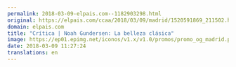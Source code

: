 ```yaml
---
permalink: 2018-03-09-elpais.com--1182903298.html
original: https://elpais.com/ccaa/2018/03/09/madrid/1520591869_211502.html#?ref=rss&format=simple&link=link
domain: elpais.com
title: "Crítica | Noah Gundersen: La belleza clásica"
image: https://ep01.epimg.net/iconos/v1.x/v1.0/promos/promo_og_madrid.png
date: 2018-03-09 11:27:24
translations: en
---
```


